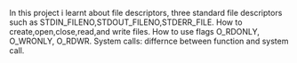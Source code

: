In this project i learnt about file descriptors, three standard file descriptors such as STDIN_FILENO,STDOUT_FILENO,STDERR_FILE.
How to create,open,close,read,and write files.
How to use flags O_RDONLY, O_WRONLY, O_RDWR.
System calls: differnce between function and system call.
